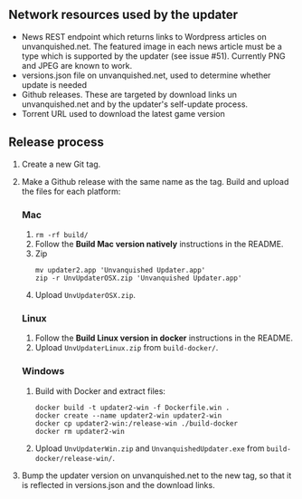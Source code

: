 ## Network resources used by the updater
- News REST endpoint which returns links to Wordpress articles on unvanquished.net. The featured image in each news article must be a type which is supported by the updater (see issue #51). Currently PNG and JPEG are known to work.
- versions.json file on unvanquished.net, used to determine whether update is needed
- Github releases. These are targeted by download links un unvanquished.net and by the updater's self-update process.
- Torrent URL used to download the latest game version

## Release process
1. Create a new Git tag.
2. Make a Github release with the same name as the tag. Build and upload the files for each platform:
    ### Mac
    1. `rm -rf build/`
    2. Follow the __Build Mac version natively__ instructions in the README.
    3. Zip
        ```
        mv updater2.app 'Unvanquished Updater.app'
        zip -r UnvUpdaterOSX.zip 'Unvanquished Updater.app'
        ```
    4. Upload `UnvUpdaterOSX.zip`.

    ### Linux
    1. Follow the __Build Linux version in docker__ instructions in the README.
    2. Upload `UnvUpdaterLinux.zip` from `build-docker/`.

    ### Windows
    1. Build with Docker and extract files:
        ```
        docker build -t updater2-win -f Dockerfile.win .
        docker create --name updater2-win updater2-win
        docker cp updater2-win:/release-win ./build-docker
        docker rm updater2-win
        ```
    2. Upload `UnvUpdaterWin.zip` and `UnvanquishedUpdater.exe` from `build-docker/release-win/`.

4. Bump the updater version on unvanquished.net to the new tag, so that it is reflected in versions.json and the download links.
